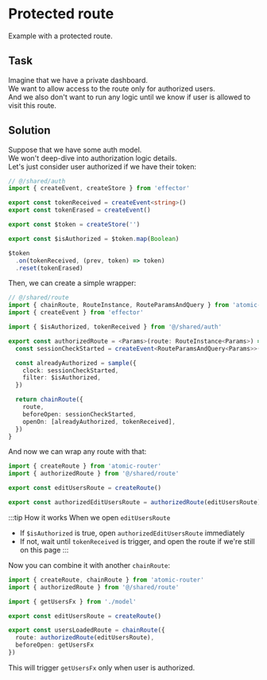 # Protected route

Example with a protected route.

## Task

Imagine that we have a private dashboard.  
We want to allow access to the route only for authorized users.  
And we also don't want to run any logic until we know if user is allowed to visit this route.

## Solution

Suppose that we have some auth model.  
We won't deep-dive into authorization logic details.  
Let's just consider user authorized if we have their token:  

```ts
// @/shared/auth
import { createEvent, createStore } from 'effector'

export const tokenReceived = createEvent<string>()
export const tokenErased = createEvent()

export const $token = createStore('')

export const $isAuthorized = $token.map(Boolean)

$token
  .on(tokenReceived, (prev, token) => token)
  .reset(tokenErased)
```

Then, we can create a simple wrapper:

```ts
// @/shared/route
import { chainRoute, RouteInstance, RouteParamsAndQuery } from 'atomic-router'
import { createEvent } from 'effector'

import { $isAuthorized, tokenReceived } from '@/shared/auth'

export const authorizedRoute = <Params>(route: RouteInstance<Params>) => {
  const sessionCheckStarted = createEvent<RouteParamsAndQuery<Params>>()

  const alreadyAuthorized = sample({
    clock: sessionCheckStarted,
    filter: $isAuthorized,
  })

  return chainRoute({
    route,
    beforeOpen: sessionCheckStarted,
    openOn: [alreadyAuthorized, tokenReceived],
  })
}
```

And now we can wrap any route with that:

```ts
import { createRoute } from 'atomic-router'
import { authorizedRoute } from '@/shared/route'

export const editUsersRoute = createRoute()

export const authorizedEditUsersRoute = authorizedRoute(editUsersRoute)
```
:::tip How it works
When we open `editUsersRoute`
- If `$isAuthorized` is true, open `authorizedEditUsersRoute` immediately
- If not, wait until `tokenReceived` is trigger, and open the route if we're still on this page
:::

Now you can combine it with another `chainRoute`:

```ts
import { createRoute, chainRoute } from 'atomic-router'
import { authorizedRoute } from '@/shared/route'

import { getUsersFx } from './model'

export const editUsersRoute = createRoute()

export const usersLoadedRoute = chainRoute({
  route: authorizedRoute(editUsersRoute),
  beforeOpen: getUsersFx
})
```

This will trigger `getUsersFx` only when user is authorized.
